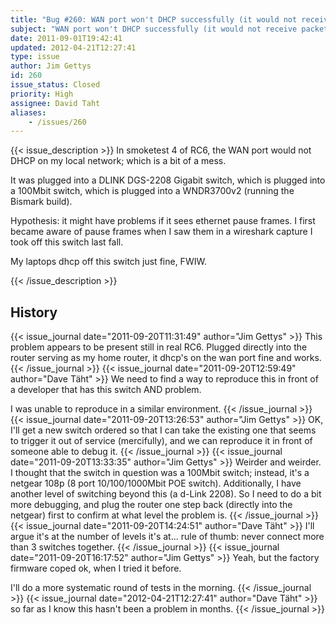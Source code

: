 ```yaml
---
title: "Bug #260: WAN port won't DHCP successfully (it would not receive packets, but would transmit them)"
subject: "WAN port won't DHCP successfully (it would not receive packets, but would transmit them)"
date: 2011-09-01T19:42:41
updated: 2012-04-21T12:27:41
type: issue
author: Jim Gettys
id: 260
issue_status: Closed
priority: High
assignee: David Taht
aliases:
    - /issues/260
---
```


{{< issue_description >}}
In smoketest 4 of RC6, the WAN port would not DHCP on my local network;
which is a bit of a mess.

It was plugged into a DLINK DGS-2208 Gigabit switch, which is plugged
into a 100Mbit switch, which is plugged into a WNDR3700v2 (running the
Bismark build).

Hypothesis: it might have problems if it sees ethernet pause frames. I
first became aware of pause frames when I saw them in a wireshark
capture I took off this switch last fall.

My laptops dhcp off this switch just fine, FWIW.


{{< /issue_description >}}

## History
{{< issue_journal date="2011-09-20T11:31:49" author="Jim Gettys" >}}
This problem appears to be present still in real RC6. Plugged directly
into the router serving as my home router, it dhcp's on the wan port
fine and works.
{{< /issue_journal >}}
{{< issue_journal date="2011-09-20T12:59:49" author="Dave Täht" >}}
We need to find a way to reproduce this in front of a developer that has
this switch AND problem.

I was unable to reproduce in a similar environment.
{{< /issue_journal >}}
{{< issue_journal date="2011-09-20T13:26:53" author="Jim Gettys" >}}
OK, I'll get a new switch ordered so that I can take the existing one
that seems to trigger it out of service (mercifully), and we can
reproduce it in front of someone able to debug it.
{{< /issue_journal >}}
{{< issue_journal date="2011-09-20T13:33:35" author="Jim Gettys" >}}
Weirder and weirder. I thought that the switch in question was a 100Mbit
switch; instead, it's a netgear 108p (8 port 10/100/1000Mbit POE
switch). Additionally, I have another level of switching beyond this (a
d-Link 2208). So I need to do a bit more debugging, and plug the router
one step back (directly into the netgear) first to confirm at what level
the problem is.
{{< /issue_journal >}}
{{< issue_journal date="2011-09-20T14:24:51" author="Dave Täht" >}}
I'll argue it's at the number of levels it's at... rule of thumb: never
connect more than 3 switches together.
{{< /issue_journal >}}
{{< issue_journal date="2011-09-20T16:17:52" author="Jim Gettys" >}}
Yeah, but the factory firmware coped ok, when I tried it before.

I'll do a more systematic round of tests in the morning.
{{< /issue_journal >}}
{{< issue_journal date="2012-04-21T12:27:41" author="Dave Täht" >}}
so far as I know this hasn't been a problem in months.
{{< /issue_journal >}}


